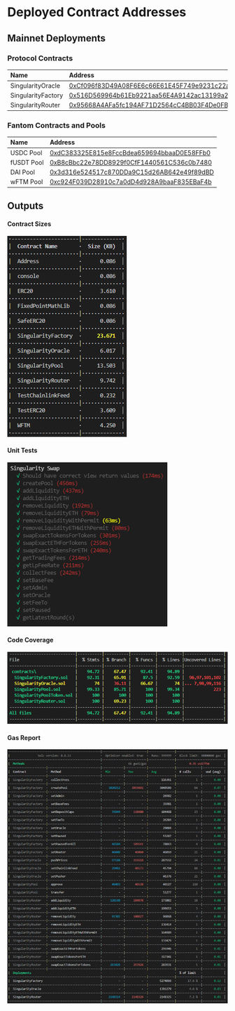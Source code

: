 # Deployed Contract Addresses

## Mainnet Deployments

### Protocol Contracts
| Name | Address |
| :--- | :--- |
| SingularityOracle | [0xCf096f83D49A08F6E6c66E61E45F749e9231c22a](https://ftmscan.com/address/0xCf096f83D49A08F6E6c66E61E45F749e9231c22a#code) |
| SingularityFactory | [0x516D569964b61Eb9221aa56E4A9142ac13199a27](https://ftmscan.com/address/0x516D569964b61Eb9221aa56E4A9142ac13199a27#code) |
| SingularityRouter | [0x95668A4AFa5fc194AF71D2564cC4BB03F4De0FB5](https://ftmscan.com/address/0x95668A4AFa5fc194AF71D2564cC4BB03F4De0FB5#code) |

### Fantom Contracts and Pools
| Name | Address |
| :--- | :--- |
| USDC Pool | [0xdC383325E815e8FccBdea659694bbaaD0E58FFb0](https://ftmscan.com/address/0xdC383325E815e8FccBdea659694bbaaD0E58FFb0#code) |
| fUSDT Pool | [0xB8cBbc22e78DD8929f0CfF1440561C536c0b7480](https://ftmscan.com/address/0xB8cBbc22e78DD8929f0CfF1440561C536c0b7480#code) |
| DAI Pool | [0x3d316e524517c870DDa9C15d26AB642e49f89dBD](https://ftmscan.com/address/0x3d316e524517c870DDa9C15d26AB642e49f89dBD#code) |
| wFTM Pool | [0xc924F039D28910c7a0dD4d928A9baaF835EBaF4b](https://ftmscan.com/address/0xc924F039D28910c7a0dD4d928A9baaF835EBaF4b#code) |


## Outputs
#### Contract Sizes
![](contract-sizes.png)

#### Unit Tests
![](tests.png)

#### Code Coverage
![](coverage.png)

#### Gas Report
![](gas-report.png)